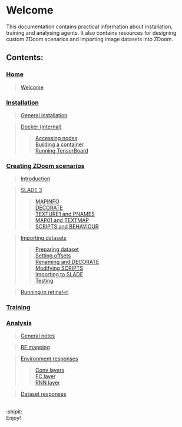 # Welcome

This documentation contains practical information about installation, training and analysing agents. It also contains resources for designing custom ZDoom scenarios and importing image datasets into ZDoom.

## Contents:

### [Home](https://github.com/berenslab/retinal-rl/wiki)  
> [Welcome](https://github.com/berenslab/retinal-rl/wiki#welcome)  
  
### [Installation](https://github.com/berenslab/retinal-rl/wiki/Installation)
> [General installation](https://github.com/berenslab/retinal-rl/wiki/Installation#general-installation)  

> [Docker (internal)](https://github.com/berenslab/retinal-rl/wiki/Installation#docker-internal)  
>> [Accessing nodes](https://github.com/berenslab/retinal-rl/wiki/Installation#accessing-nodes)  
>> [Building a container](https://github.com/berenslab/retinal-rl/wiki/Installation#building-a-container)  
>> [Running TensorBoard](https://github.com/berenslab/retinal-rl/wiki/Installation#running-tensorboard)

### [Creating ZDoom scenarios](https://github.com/berenslab/retinal-rl/wiki/Creating-ZDoom-scenarios)
> [Introduction](https://github.com/berenslab/retinal-rl/wiki/Creating-ZDoom-scenarios#introduction) 
 
> [SLADE 3](https://github.com/berenslab/retinal-rl/wiki/Creating-ZDoom-scenarios#slade-3)  
>> [MAPINFO](https://github.com/berenslab/retinal-rl/wiki/Creating-ZDoom-scenarios#mapinfo)  
>> [DECORATE](https://github.com/berenslab/retinal-rl/wiki/Creating-ZDoom-scenarios#decorate)  
>> [TEXTURE1 and PNAMES](https://github.com/berenslab/retinal-rl/wiki/Creating-ZDoom-scenarios#texture1-and-pnames)  
>> [MAP01 and TEXTMAP](https://github.com/berenslab/retinal-rl/wiki/Creating-ZDoom-scenarios#map01-and-textmap)  
>> [SCRIPTS and BEHAVIOUR](https://github.com/berenslab/retinal-rl/wiki/Creating-ZDoom-scenarios#scripts-and-behaviour)  

> [Importing datasets](https://github.com/berenslab/retinal-rl/wiki/Creating-ZDoom-scenarios#importing-datasets)  
>> [Preparing dataset](https://github.com/berenslab/retinal-rl/wiki/Creating-ZDoom-scenarios#preparing-dataset)  
>> [Setting offsets](https://github.com/berenslab/retinal-rl/wiki/Creating-ZDoom-scenarios#setting-offsets)  
>> [Renaming and DECORATE](https://github.com/berenslab/retinal-rl/wiki/Creating-ZDoom-scenarios#renaming-and-decorate)  
>> [Modifying SCRIPTS](https://github.com/berenslab/retinal-rl/wiki/Creating-ZDoom-scenarios#modifying-scripts)  
>> [Importing to SLADE](https://github.com/berenslab/retinal-rl/wiki/Creating-ZDoom-scenarios#importing-to-slade)  
>> [Testing](https://github.com/berenslab/retinal-rl/wiki/Creating-ZDoom-scenarios#testing)  

> [Running in retinal-rl](https://github.com/berenslab/retinal-rl/wiki/Creating-ZDoom-scenarios#running-in-retinal-rl)  

### [Training](https://github.com/berenslab/retinal-rl/wiki/Training)

### [Analysis](https://github.com/berenslab/retinal-rl/wiki/Analysis)  
> [General notes](https://github.com/berenslab/retinal-rl/wiki/Analysis#general-notes) 
 
> [RF mapping](https://github.com/berenslab/retinal-rl/wiki/Analysis#rf-mapping)   

> [Environment responses](https://github.com/berenslab/retinal-rl/wiki/Analysis#environment-responses)  
>> [Conv layers](https://github.com/berenslab/retinal-rl/wiki/Analysis#conv-layers)  
>> [FC layer](https://github.com/berenslab/retinal-rl/wiki/Analysis#fc-layer)  
>> [RNN layer](https://github.com/berenslab/retinal-rl/wiki/Analysis#rnn-layer)  

> [Dataset responses](https://github.com/berenslab/retinal-rl/wiki/Analysis#dataset-responses)  


<br />
:shipit:
<br />
Enjoy!
